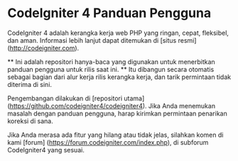 # CodeIgniter 4 Panduan Pengguna

CodeIgniter 4 adalah kerangka kerja web PHP yang ringan, cepat, fleksibel, dan aman.
Informasi lebih lanjut dapat ditemukan di [situs resmi] (http://codeigniter.com).

** Ini adalah repositori hanya-baca yang digunakan untuk menerbitkan panduan pengguna untuk rilis saat ini. **
Itu dibangun secara otomatis sebagai bagian dari alur kerja rilis kerangka kerja, dan tarik
permintaan tidak diterima di sini.

Pengembangan dilakukan di [repositori utama] (https://github.com/codeigniter4/codeigniter4).
Jika Anda menemukan masalah dengan panduan pengguna, harap kirimkan permintaan penarikan koreksi di sana.

Jika Anda merasa ada fitur yang hilang atau tidak jelas, silahkan komen di kami
[forum] (https://forum.codeigniter.com/index.php),
di subforum CodeIgniter4 yang sesuai.
